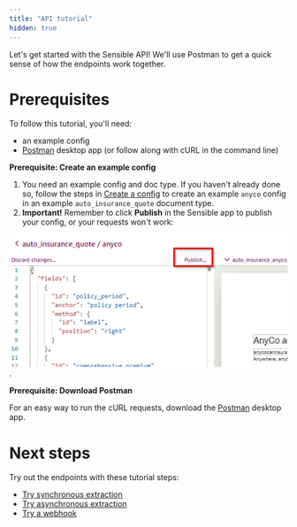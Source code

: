 ```yaml
---
title: "API tutorial"
hidden: true
---
```




Let's get started with the Sensible API! We'll use Postman to get a quick sense of how the endpoints work together. 

Prerequisites
====



To follow this tutorial, you'll need:

- an example config
-  [Postman](https://www.postman.com/) desktop app (or follow along with cURL in the command line)

**Prerequisite: Create an example config**

1. You need an example config and doc type. If you haven't already done so, follow the steps in [Create a config](doc:quickstart#section-create-the-config) to create an example `anyco` config in an example  `auto_insurance_quote` document type. 
2. **Important!** Remember to click **Publish** in the Sensible app to publish your config, or your requests won't work:  

![](https://raw.githubusercontent.com/sensible-hq/sensible-docs/main/readme-sync/assets/v0/images/quickstart_publish_config.png).



**Prerequisite: Download Postman**

For an easy way to run the cURL requests, download the [Postman](https://www.postman.com/) desktop app. 

 

Next steps
====

Try out the endpoints with these tutorial steps:

- [Try synchronous extraction](doc:api-tutorial-sync)
- [Try asynchronous extraction](doc:api-tutorial-async)
- [Try a webhook](doc:api-tutorial-webhook)
